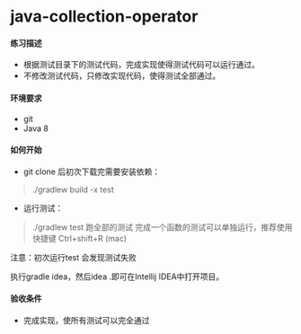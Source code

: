# java-collection-operator 

#### 练习描述
+ 根据测试目录下的测试代码，完成实现使得测试代码可以运行通过。
+ 不修改测试代码，只修改实现代码，使得测试全部通过。

#### 环境要求
+ git
+ Java 8

#### 如何开始

+ git clone 后初次下载完需要安装依赖：

> ./gradlew build -x test

+ 运行测试：

> ./gradlew test  跑全部的测试
  完成一个函数的测试可以单独运行，推荐使用快捷键 Ctrl+shift+R (mac) 

注意：初次运行test 会发现测试失败 

执行gradle idea，然后idea .即可在Intellij IDEA中打开项目。

#### 验收条件
+ 完成实现，使所有测试可以完全通过